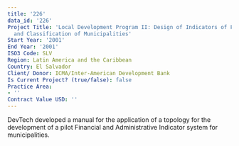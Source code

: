 ```yaml
---
title: '226'
data_id: '226'
Project Title: 'Local Development Program II: Design of Indicators of Financial Performance
  and Classification of Municipalities'
Start Year: '2001'
End Year: '2001'
ISO3 Code: SLV
Region: Latin America and the Caribbean
Country: El Salvador
Client/ Donor: ICMA/Inter-American Development Bank
Is Current Project? (true/false): false
Practice Area:
- ''
Contract Value USD: ''
---
```


DevTech developed a manual for the application of a topology for the development of a pilot Financial and Administrative Indicator system for municipalities.